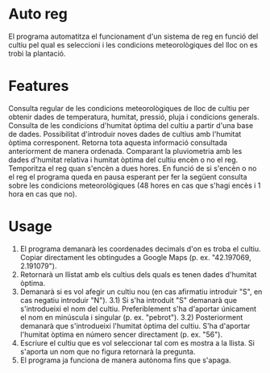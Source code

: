 # Auto reg

El programa automatitza el funcionament d'un sistema de reg en funció del cultiu pel qual es seleccioni i les condicions meteorològiques del lloc on es trobi la plantació.

# Features

Consulta regular de les condicions meteorològiques de lloc de cultiu per obtenir dades de temperatura, humitat, pressió, pluja i condicions generals.
Consulta de les condicions d'humitat òptima del cultiu a partir d'una base de dades.
Possibilitat d'introduir noves dades de cultius amb l'humitat òptima corresponent.
Retorna tota aquesta informació consultada anteriorment de manera ordenada.
Comparant la pluviometria amb les dades d'humitat relativa i humitat òptima del cultiu encèn o no el reg.
Temporitza el reg quan s'encèn a dues hores.
En funció de si s'encèn o no el reg el programa queda en pausa esperant per fer la següent consulta sobre les condicions meteorològiques (48 hores en cas que s'hagi encès i 1 hora en cas que no).

# Usage

1) El programa demanarà les coordenades decimals d'on es troba el cultiu. Copiar directament les obtingudes a Google Maps (p. ex. "42.197069, 2.191079").
2) Retornarà un llistat amb els cultius dels quals es tenen dades d'humitat òptima.
3) Demanarà si es vol afegir un cultiu nou (en cas afirmatiu introduir "S", en cas negatiu introduir "N").
  3.1) Si s'ha introduit "S" demanarà que s'introdueixi el nom del cultiu. Preferiblement s'ha d'aportar únicament el nom en minúscula i singular (p. ex. "pebrot").
  3.2) Posteriorment demanarà que s'introdueixi l'humitat òptima del cultiu. S'ha d'aportar l'humitat òptima en número sencer directament (p. ex. "56").
3) Escriure el cultiu que es vol seleccionar tal com es mostra a la llista. Si s'aporta un nom que no figura retornarà la pregunta.
4) El programa ja funciona de manera autònoma fins que s'apaga.